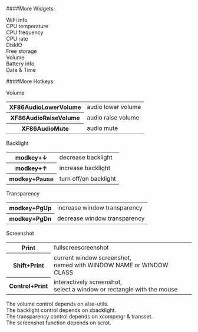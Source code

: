 ####More Widgets:  
  
WiFi info  
CPU temperature  
CPU frequency  
CPU rate  
DiskIO  
Free storage  
Volume  
Battery info  
Date & Time  
  
####More Hotkeys:  
  
Volume  
<table>
<tr><th>XF86AudioLowerVolume  </th><td>audio lower volume</td></tr>
<tr><th>XF86AudioRaiseVolume  </th><td>audio raise volume</td></tr>
<tr><th>XF86AudioMute         </th><td>audio mute</td></tr>
</table>

Backlight
<table>
<tr><th>modkey+&#8595         </th><td>decrease backlight</td></tr>
<tr><th>modkey+&#8593         </th><td>increase backlight</td></tr>
<tr><th>modkey+Pause          </th><td>turn off/on backlight</td></tr>
</table>

Transparency
<table>
<tr><th>modkey+PgUp           </th><td>increase window transparency</td></tr>
<tr><th>modkey+PgDn           </th><td>decrease window transparency</td></tr>
</table>

Screenshot
<table>
<tr><th>Print          </th><td>fullscreescreenshot</td></tr>
<tr><th>Shift+Print    </th><td>current window screenshot,<br>
named with WINDOW NAME or WINDOW CLASS</td></tr>
<tr><th>Control+Print  </th><td>interactively screenshot,<br>
select a window or rectangle with the mouse</td></tr>
</table>
  
The volume  control depends on alsa-utils.  
The backlight control depends on xbacklight.  
The transparency control depends on xcompmgr & transset.  
The screenshot function depends on scrot.  
